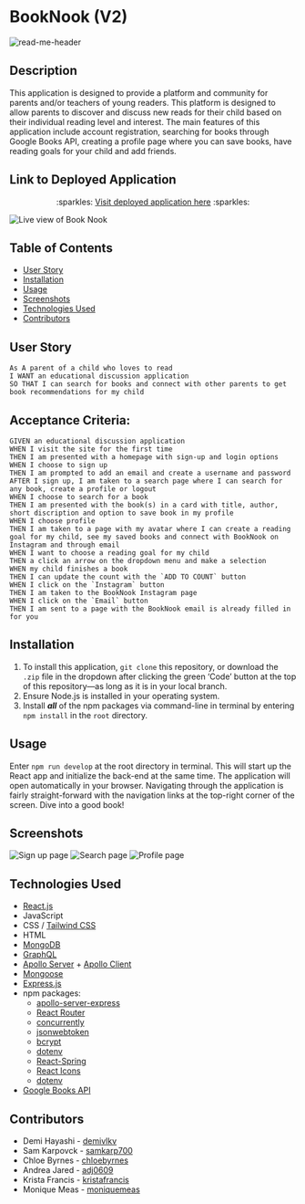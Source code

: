 # BookNook (V2)

![read-me-header](https://user-images.githubusercontent.com/107075274/202079760-4586b6b9-9bfe-4cc0-9479-13b19574a3c6.png)

## Description

This application is designed to provide a platform and community for parents and/or teachers of young readers. This platform is designed to allow parents to discover and discuss new reads for their child based on their individual reading level and interest. The main features of this application include account registration, searching for books through Google Books API, creating a profile page where you can save books, have reading goals for your child and add friends.

## Link to Deployed Application

<p align="center">:sparkles: <a href="https://book-nook-v2.herokuapp.com/">Visit deployed application here</a> :sparkles:</p>

![Live view of Book Nook](/../main/client/src/images/screenshots/homepage.png)

## Table of Contents

- [User Story](#user-story)
- [Installation](#installation)
- [Usage](#usage)
- [Screenshots](#screenshots)
- [Technologies Used](#technologies-used)
- [Contributors](#contributors)

## User Story

```
As A parent of a child who loves to read
I WANT an educational discussion application
SO THAT I can search for books and connect with other parents to get book recommendations for my child
```

## Acceptance Criteria:

```
GIVEN an educational discussion application
WHEN I visit the site for the first time
THEN I am presented with a homepage with sign-up and login options
WHEN I choose to sign up
THEN I am prompted to add an email and create a username and password
AFTER I sign up, I am taken to a search page where I can search for any book, create a profile or logout
WHEN I choose to search for a book
THEN I am presented with the book(s) in a card with title, author, short discription and option to save book in my profile
WHEN I choose profile
THEN I am taken to a page with my avatar where I can create a reading goal for my child, see my saved books and connect with BookNook on Instagram and through email
WHEN I want to choose a reading goal for my child
THEN a click an arrow on the dropdown menu and make a selection
WHEN my child finishes a book
THEN I can update the count with the `ADD TO COUNT` button
WHEN I click on the `Instagram` button
THEN I am taken to the BookNook Instagram page
WHEN I click on the `Email` button
THEN I am sent to a page with the BookNook email is already filled in for you
```

## Installation

1. To install this application, `git clone` this repository, or download the `.zip` file in the dropdown after clicking the green ‘Code’ button at the top of this repository—as long as it is in your local branch.
2. Ensure Node.js is installed in your operating system.
3. Install **_all_** of the npm packages via command-line in terminal by entering `npm install` in the `root` directory.

## Usage

Enter `npm run develop` at the root directory in terminal. This will start up the React app and initialize the back-end at the same time. The application will open automatically in your browser. Navigating through the application is fairly straight-forward with the navigation links at the top-right corner of the screen. Dive into a good book!

## Screenshots

![Sign up page](/../main/client/src/images/screenshots/signup.png)
![Search page](/../main/client/src/images/screenshots/search.png)
![Profile page](/../main/client/src/images/screenshots/profile.png)

## Technologies Used

- [React.js](https://reactjs.org/)
- JavaScript
- CSS / [Tailwind CSS](https://tailwindcss.com/)
- HTML
- [MongoDB](https://www.mongodb.com/)
- [GraphQL](https://graphql.org/)
- [Apollo Server](https://www.apollographql.com/docs/apollo-server/) + [Apollo Client](https://www.apollographql.com/docs/react/)
- [Mongoose](https://mongoosejs.com/docs/)
- [Express.js](https://expressjs.com/)
- npm packages:
  - [apollo-server-express](https://www.npmjs.com/package/apollo-server-express)
  - [React Router](https://www.npmjs.com/package/react-router-dom)
  - [concurrently](https://www.npmjs.com/package/concurrently)
  - [jsonwebtoken](https://www.npmjs.com/package/jsonwebtoken)
  - [bcrypt](https://www.npmjs.com/package/bcrypt)
  - [dotenv](https://github.com/motdotla/dotenv#readme)
  - [React-Spring](https://react-spring.dev/)
  - [React Icons](https://react-icons.github.io/react-icons/)
  - [dotenv](https://github.com/motdotla/dotenv#readme)
- [Google Books API](https://developers.google.com/books)

## Contributors

- Demi Hayashi - [demivlkv](https://github.com/demivlkv)
- Sam Karpovck - [samkarp700](https://github.com/samkarp700)
- Chloe Byrnes - [chloebyrnes](https://github.com/chloebyrnes)
- Andrea Jared - [adj0609](https://github.com/adj0609)
- Krista Francis - [kristafrancis](https://github.com/kristafrancis)
- Monique Meas - [moniquemeas](https://github.com/moniquemeas)
